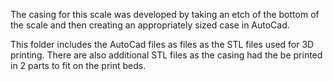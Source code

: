 The casing for this scale was developed by taking an etch of the bottom of the scale and then creating an appropriately sized case in AutoCad.

This folder includes the AutoCad files as files as the STL files used for 3D printing. There are also additional STL files as the casing had the be printed in 2 parts to fit on the print beds.
